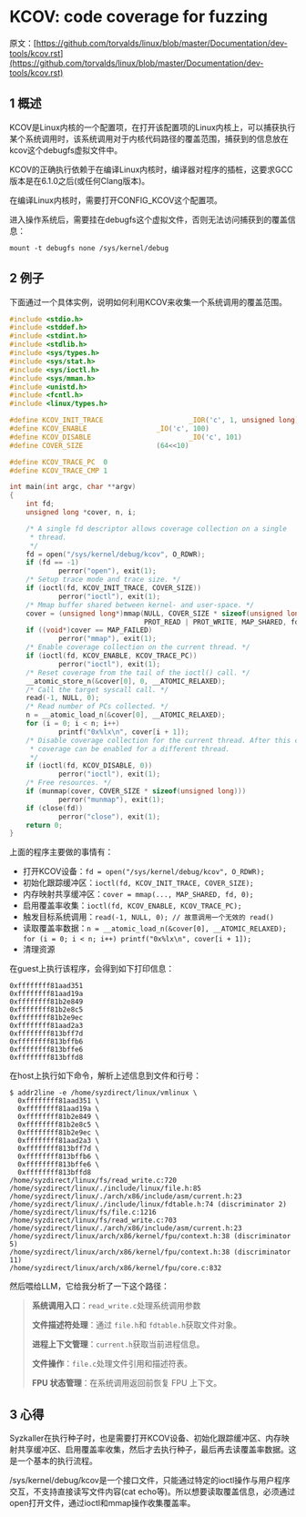 # KCOV: code coverage for fuzzing

原文：[https://github.com/torvalds/linux/blob/master/Documentation/dev-tools/kcov.rst](https://github.com/torvalds/linux/blob/master/Documentation/dev-tools/kcov.rst)

## 1 概述

KCOV是Linux内核的一个配置项，在打开该配置项的Linux内核上，可以捕获执行某个系统调用时，该系统调用对于内核代码路径的覆盖范围，捕获到的信息放在kcov这个debugfs虚拟文件中。

KCOV的正确执行依赖于在编译Linux内核时，编译器对程序的插桩，这要求GCC版本是在6.1.0之后(或任何Clang版本)。

在编译Linux内核时，需要打开CONFIG_KCOV这个配置项。

进入操作系统后，需要挂在debugfs这个虚拟文件，否则无法访问捕获到的覆盖信息：

```shell
mount -t debugfs none /sys/kernel/debug
```

## 2 例子

下面通过一个具体实例，说明如何利用KCOV来收集一个系统调用的覆盖范围。

```c
#include <stdio.h>
#include <stddef.h>
#include <stdint.h>
#include <stdlib.h>
#include <sys/types.h>
#include <sys/stat.h>
#include <sys/ioctl.h>
#include <sys/mman.h>
#include <unistd.h>
#include <fcntl.h>
#include <linux/types.h>

#define KCOV_INIT_TRACE                     _IOR('c', 1, unsigned long)
#define KCOV_ENABLE                 _IO('c', 100)
#define KCOV_DISABLE                        _IO('c', 101)
#define COVER_SIZE                  (64<<10)

#define KCOV_TRACE_PC  0
#define KCOV_TRACE_CMP 1

int main(int argc, char **argv)
{
    int fd;
    unsigned long *cover, n, i;

    /* A single fd descriptor allows coverage collection on a single
     * thread.
     */
    fd = open("/sys/kernel/debug/kcov", O_RDWR);
    if (fd == -1)
            perror("open"), exit(1);
    /* Setup trace mode and trace size. */
    if (ioctl(fd, KCOV_INIT_TRACE, COVER_SIZE))
            perror("ioctl"), exit(1);
    /* Mmap buffer shared between kernel- and user-space. */
    cover = (unsigned long*)mmap(NULL, COVER_SIZE * sizeof(unsigned long),
                                 PROT_READ | PROT_WRITE, MAP_SHARED, fd, 0);
    if ((void*)cover == MAP_FAILED)
            perror("mmap"), exit(1);
    /* Enable coverage collection on the current thread. */
    if (ioctl(fd, KCOV_ENABLE, KCOV_TRACE_PC))
            perror("ioctl"), exit(1);
    /* Reset coverage from the tail of the ioctl() call. */
    __atomic_store_n(&cover[0], 0, __ATOMIC_RELAXED);
    /* Call the target syscall call. */
    read(-1, NULL, 0);
    /* Read number of PCs collected. */
    n = __atomic_load_n(&cover[0], __ATOMIC_RELAXED);
    for (i = 0; i < n; i++)
            printf("0x%lx\n", cover[i + 1]);
    /* Disable coverage collection for the current thread. After this call
     * coverage can be enabled for a different thread.
     */
    if (ioctl(fd, KCOV_DISABLE, 0))
            perror("ioctl"), exit(1);
    /* Free resources. */
    if (munmap(cover, COVER_SIZE * sizeof(unsigned long)))
            perror("munmap"), exit(1);
    if (close(fd))
            perror("close"), exit(1);
    return 0;
}
```

上面的程序主要做的事情有：

* 打开KCOV设备：`fd = open("/sys/kernel/debug/kcov", O_RDWR);`
* 初始化跟踪缓冲区：`ioctl(fd, KCOV_INIT_TRACE, COVER_SIZE);`
* 内存映射共享缓冲区：`cover = mmap(..., MAP_SHARED, fd, 0);`
* 启用覆盖率收集：`ioctl(fd, KCOV_ENABLE, KCOV_TRACE_PC);`
* 触发目标系统调用：`read(-1, NULL, 0); // 故意调用一个无效的 read()`
* 读取覆盖率数据：`n = __atomic_load_n(&cover[0], __ATOMIC_RELAXED);`
  `for (i = 0; i < n; i++) printf("0x%lx\n", cover[i + 1]);`
* 清理资源

在guest上执行该程序，会得到如下打印信息：

```shell
0xffffffff81aad351
0xffffffff81aad19a
0xffffffff81b2e849
0xffffffff81b2e8c5
0xffffffff81b2e9ec
0xffffffff81aad2a3
0xffffffff813bff7d
0xffffffff813bffb6
0xffffffff813bffe6
0xffffffff813bffd8
```

在host上执行如下命令，解析上述信息到文件和行号：

```shell
$ addr2line -e /home/syzdirect/linux/vmlinux \
  0xffffffff81aad351 \
  0xffffffff81aad19a \
  0xffffffff81b2e849 \
  0xffffffff81b2e8c5 \
  0xffffffff81b2e9ec \
  0xffffffff81aad2a3 \
  0xffffffff813bff7d \
  0xffffffff813bffb6 \
  0xffffffff813bffe6 \
  0xffffffff813bffd8
/home/syzdirect/linux/fs/read_write.c:720
/home/syzdirect/linux/./include/linux/file.h:85
/home/syzdirect/linux/./arch/x86/include/asm/current.h:23
/home/syzdirect/linux/./include/linux/fdtable.h:74 (discriminator 2)
/home/syzdirect/linux/fs/file.c:1216
/home/syzdirect/linux/fs/read_write.c:703
/home/syzdirect/linux/./arch/x86/include/asm/current.h:23
/home/syzdirect/linux/arch/x86/kernel/fpu/context.h:38 (discriminator 5)
/home/syzdirect/linux/arch/x86/kernel/fpu/context.h:38 (discriminator 11)
/home/syzdirect/linux/arch/x86/kernel/fpu/core.c:832
```

然后喂给LLM，它给我分析了一下这个路径：

> **系统调用入口**：`read_write.c`处理系统调用参数
>
> **文件描述符处理**：通过 `file.h`和 `fdtable.h`获取文件对象。
>
> **进程上下文管理**：`current.h`获取当前进程信息。
>
> **文件操作**：`file.c`处理文件引用和描述符表。
>
> **FPU 状态管理**：在系统调用返回前恢复 FPU 上下文。

## 3 心得

Syzkaller在执行种子时，也是需要打开KCOV设备、初始化跟踪缓冲区、内存映射共享缓冲区、启用覆盖率收集，然后才去执行种子，最后再去读覆盖率数据。这是一个基本的执行流程。

/sys/kernel/debug/kcov是一个接口文件，只能通过特定的ioctl操作与用户程序交互，不支持直接读写文件内容(cat echo等)。所以想要读取覆盖信息，必须通过open打开文件，通过ioctl和mmap操作收集覆盖率。
